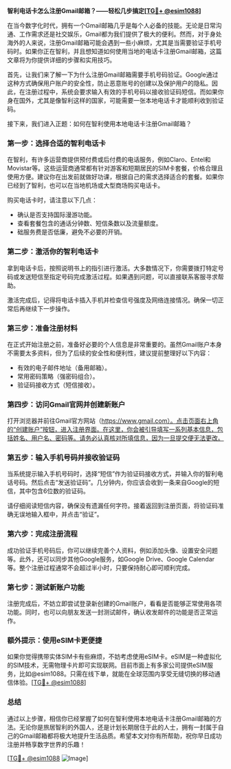 **智利电话卡怎么注册Gmail邮箱？——轻松几步搞定[[TG💪+ @esim1088](https://t.me/s/esim1088)]**

在当今数字化时代，拥有一个Gmail邮箱几乎是每个人必备的技能。无论是日常沟通、工作需求还是社交娱乐，Gmail都为我们提供了极大的便利。然而，对于身处海外的人来说，注册Gmail邮箱可能会遇到一些小麻烦，尤其是当需要验证手机号码时。如果你正在智利，并且想知道如何使用当地的电话卡注册Gmail邮箱，这篇文章将为你提供详细的步骤和实用技巧。

首先，让我们来了解一下为什么注册Gmail邮箱需要手机号码验证。Google通过这种方式确保用户账户的安全性，防止恶意账号的创建以及保护用户的隐私。因此，在注册过程中，系统会要求输入有效的手机号码以接收验证码短信。而如果你身在国外，尤其是像智利这样的国家，可能需要一张本地电话卡才能顺利收到验证码。

接下来，我们进入正题：如何在智利使用本地电话卡注册Gmail邮箱？

### **第一步：选择合适的智利电话卡**

在智利，有许多运营商提供预付费或后付费的电话服务，例如Claro、Entel和Movistar等。这些运营商通常都有针对游客和短期居民的SIM卡套餐，价格合理且使用方便。建议你在出发前就做好功课，根据自己的需求选择适合的套餐。如果你已经到了智利，也可以在当地机场或大型商场购买电话卡。

购买电话卡时，请注意以下几点：

- 确认是否支持国际漫游功能。
- 查看套餐包含的通话分钟数、短信条数以及流量额度。
- 础服务费是否低廉，避免不必要的开销。

### **第二步：激活你的智利电话卡**

拿到电话卡后，按照说明书上的指引进行激活。大多数情况下，你需要拨打特定号码或发送短信至指定号码完成激活过程。如果遇到问题，可以直接联系客服寻求帮助。

激活完成后，记得将电话卡插入手机并检查信号强度及网络连接情况。确保一切正常后再继续下一步操作。

### **第三步：准备注册材料**

在正式开始注册之前，准备好必要的个人信息是非常重要的。虽然Gmail账户本身不需要太多资料，但为了后续的安全性和便利性，建议提前整理好以下内容：

- 有效的电子邮件地址（备用邮箱）。
- 常用密码策略（强密码组合）。
- 验证码接收方式（短信接收）。

### **第四步：访问Gmail官网并创建新账户**

打开浏览器并前往Gmail官方网站（https://www.gmail.com）。点击页面右上角的“创建账户”按钮，进入注册界面。在这里，你会被引导填写一系列基本信息，包括姓名、用户名、密码等。请务必认真核对所填信息，因为一旦提交便无法更改。

### **第五步：输入手机号码并接收验证码**

当系统提示输入手机号码时，选择“短信”作为验证码接收方式，并输入你的智利电话号码。然后点击“发送验证码”。几分钟内，你应该会收到一条来自Google的短信，其中包含6位数的验证码。

请仔细阅读短信内容，确保没有遗漏任何字符。接着返回到注册页面，将验证码准确无误地输入框中，并点击“验证”。

### **第六步：完成注册流程**

成功验证手机号码后，你可以继续完善个人资料，例如添加头像、设置安全问题等。此外，还可以同步其他Google服务，如Google Drive、Google Calendar等。整个注册过程通常不会超过半小时，只要保持耐心即可顺利完成。

### **第七步：测试新账户功能**

注册完成后，不妨立即尝试登录新创建的Gmail账户，看看是否能够正常使用各项功能。同时，也可以向朋友发送一封测试邮件，确认收发邮件的功能是否正常运作。

### **额外提示：使用eSIM卡更便捷**

如果你觉得携带实体SIM卡有些麻烦，不妨考虑使用eSIM卡。eSIM是一种虚拟化的SIM技术，无需物理卡片即可实现联网。目前市面上有多家公司提供eSIM服务，比如@esim1088。只需在线下单，就能在全球范围内享受无缝切换的移动通信体验。[[TG💪+ @esim1088](https://t.me/s/esim1088)]

### **总结**

通过以上步骤，相信你已经掌握了如何在智利使用本地电话卡注册Gmail邮箱的方法。无论你是旅居智利的外国人，还是计划长期居住于此的人士，拥有一封属于自己的Gmail邮箱都将极大地提升生活品质。希望本文对你有所帮助，祝你早日成功注册并畅享数字世界的乐趣！

[[TG💪+ @esim1088](https://t.me/s/esim1088) ![Image](https://i.postimg.cc/4NQfJmqS/Snipaste-2025-05-13-00-14-12.png)]